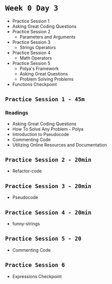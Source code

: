 # `Week 0 Day 3`

- Practice Session 1
- Asking Great Coding Questions
- Practice Session 2
  - Parameters and Arguments
- Practice Session 3
  - Strings Operators
- Practice Session 4
  - Math Operators
- Practice Session 5
  - Polya's Framework
  - Asking Great Questions
  - Problem Solving Problems
- Functions Checkpoint

## `Practice Session 1 - 45m`

### Readings
- Asking Great Coding Questions
- How To Solve Any Problem - Polya
- Introduction to Pseudocode
- Commenting Code
- Utilizing Online Resources and Documentation

## `Practice Session 2 - 20min`

  - Refactor-code

## `Practice Session 3 - 20min`

  - Pseudocode

## `Practice Session 4 - 20min`

  - funny-strings

## `Practice Session 5 - 20`

  - Commenting Code

## `Practice Session 6`

- Expressions Checkpoint
